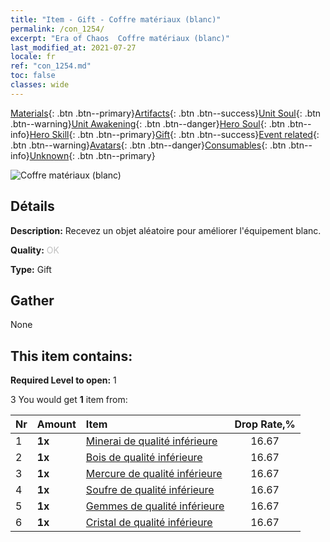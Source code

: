 ```yaml
---
title: "Item - Gift - Coffre matériaux (blanc)"
permalink: /con_1254/
excerpt: "Era of Chaos  Coffre matériaux (blanc)"
last_modified_at: 2021-07-27
locale: fr
ref: "con_1254.md"
toc: false
classes: wide
---
```

 [Materials](/ItemsFR/){: .btn .btn--primary}[Artifacts](/ItemsFR/Artifacts/){: .btn .btn--success}[Unit Soul](/ItemsFR/UnitSoul/){: .btn .btn--warning}[Unit Awakening](/ItemsFR/UnitAwakening/){: .btn .btn--danger}[Hero Soul](/ItemsFR/HeroSoul/){: .btn .btn--info}[Hero Skill](/ItemsFR/HeroSkill/){: .btn .btn--primary}[Gift](/ItemsFR/Gift/){: .btn .btn--success}[Event related](/ItemsFR/Events/){: .btn .btn--warning}[Avatars](/ItemsFR/Avatars/){: .btn .btn--danger}[Consumables](/ItemsFR/Consumables/){: .btn .btn--info}[Unknown](/ItemsFR/Unknown/){: .btn .btn--primary}

 ![Coffre matériaux (blanc)](/images/t/i_304002.png)

## Détails
 **Description:** Recevez un objet aléatoire pour améliorer l'équipement blanc.

 **Quality:** <span style="color: #C0C0C0">OK</span>

 **Type:** Gift

## Gather

  None

## This item contains:

 **Required Level to open:** 1

 3 You would get **1** item  from:

  | Nr | Amount |     Item    | Drop Rate,% |
  |:---|:-------|:------------|:---------:|
  | 1 |  **1x** | [Minerai de qualité inférieure](/ItemsFR/mat_1/) | 16.67 | 
  | 2 |  **1x** | [Bois de qualité inférieure](/ItemsFR/mat_1/) | 16.67 | 
  | 3 |  **1x** | [Mercure de qualité inférieure](/ItemsFR/mat_2/) | 16.67 | 
  | 4 |  **1x** | [Soufre de qualité inférieure](/ItemsFR/mat_3/) | 16.67 | 
  | 5 |  **1x** | [Gemmes de qualité inférieure](/ItemsFR/mat_4/) | 16.67 | 
  | 6 |  **1x** | [Cristal de qualité inférieure](/ItemsFR/mat_5/) | 16.67 | 
